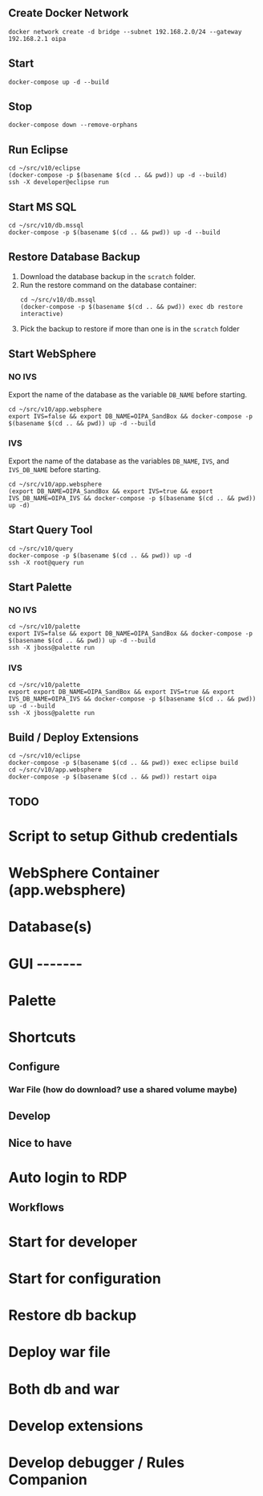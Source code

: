 ## Create Docker Network
```
docker network create -d bridge --subnet 192.168.2.0/24 --gateway 192.168.2.1 oipa
```

## Start
```
docker-compose up -d --build
```

## Stop
```
docker-compose down --remove-orphans
```

## Run Eclipse
```
cd ~/src/v10/eclipse
(docker-compose -p $(basename $(cd .. && pwd)) up -d --build)
ssh -X developer@eclipse run
```

## Start MS SQL
```
cd ~/src/v10/db.mssql
docker-compose -p $(basename $(cd .. && pwd)) up -d --build
```

## Restore Database Backup
1. Download the database backup in the `scratch` folder.
2. Run the restore command on the database container:
    ```
    cd ~/src/v10/db.mssql
    (docker-compose -p $(basename $(cd .. && pwd)) exec db restore interactive)
    ```
3. Pick the backup to restore if more than one is in the `scratch` folder

## Start WebSphere
### NO IVS
Export the name of the database as the variable `DB_NAME` before starting.
```
cd ~/src/v10/app.websphere
export IVS=false && export DB_NAME=OIPA_SandBox && docker-compose -p $(basename $(cd .. && pwd)) up -d --build
```

### IVS
Export the name of the database as the variables `DB_NAME`, `IVS`, and `IVS_DB_NAME` before starting.
```
cd ~/src/v10/app.websphere
(export DB_NAME=OIPA_SandBox && export IVS=true && export IVS_DB_NAME=OIPA_IVS && docker-compose -p $(basename $(cd .. && pwd)) up -d)
```

## Start Query Tool
```
cd ~/src/v10/query
docker-compose -p $(basename $(cd .. && pwd)) up -d
ssh -X root@query run
```

## Start Palette
### NO IVS
```
cd ~/src/v10/palette
export IVS=false && export DB_NAME=OIPA_SandBox && docker-compose -p $(basename $(cd .. && pwd)) up -d --build
ssh -X jboss@palette run
```

### IVS
```
cd ~/src/v10/palette
export export DB_NAME=OIPA_SandBox && export IVS=true && export IVS_DB_NAME=OIPA_IVS && docker-compose -p $(basename $(cd .. && pwd)) up -d --build
ssh -X jboss@palette run
```

## Build / Deploy Extensions
```
cd ~/src/v10/eclipse
docker-compose -p $(basename $(cd .. && pwd)) exec eclipse build
cd ~/src/v10/app.websphere
docker-compose -p $(basename $(cd .. && pwd)) restart oipa
```

## TODO
# Script to setup Github credentials
# WebSphere Container (app.websphere)
# Database(s)
# GUI -------
# Palette
# Shortcuts
## Configure
### War File (how do download? use a shared volume maybe)
## Develop

## Nice to have
# Auto login to RDP


## Workflows
# Start for developer
# Start for configuration
# Restore db backup
# Deploy war file
# Both db and war
# Develop extensions
# Develop debugger / Rules Companion
